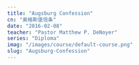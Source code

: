 ```yaml
---
title: "Augsburg Confession"
cn: "奥格斯堡信条"
date: "2016-02-08"
teacher: "Pastor Matthew P. DeNoyer"
series: "Diploma"
imag: "/images/course/default-course.png"
slug: "Augsburg-Confession"
---
```

